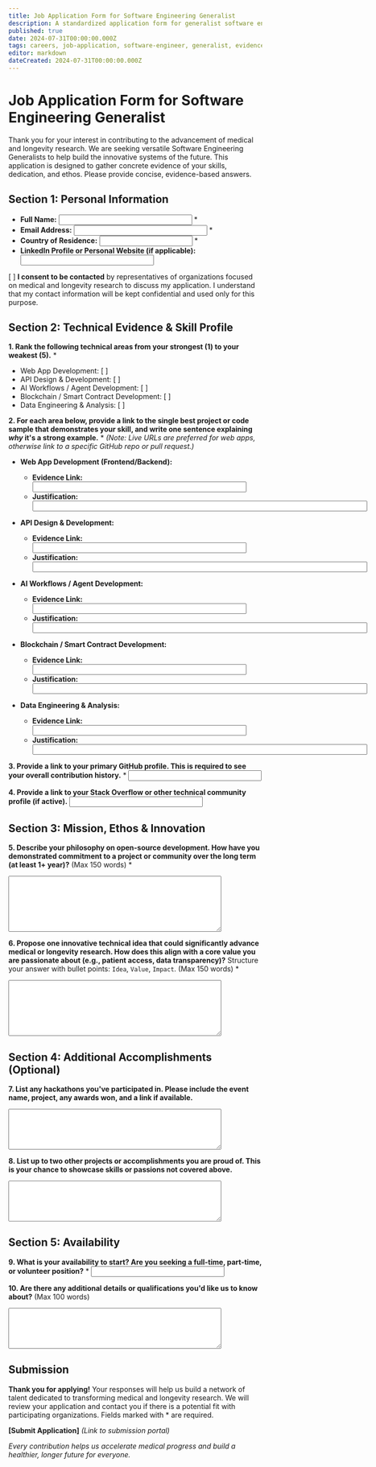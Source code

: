 ```yaml
---
title: Job Application Form for Software Engineering Generalist
description: A standardized application form for generalist software engineering roles, designed to gather high-fidelity, evidence-based signals for predicting job performance.
published: true
date: 2024-07-31T00:00:00.000Z
tags: careers, job-application, software-engineer, generalist, evidence-based-hiring
editor: markdown
dateCreated: 2024-07-31T00:00:00.000Z
---
```


# Job Application Form for Software Engineering Generalist

Thank you for your interest in contributing to the advancement of medical and longevity research. We are seeking versatile Software Engineering Generalists to help build the innovative systems of the future. This application is designed to gather concrete evidence of your skills, dedication, and ethos. Please provide concise, evidence-based answers.

## Section 1: Personal Information

- **Full Name:** <input type="text" size="30"> *
- **Email Address:** <input type="text" size="30"> *
- **Country of Residence:** <input type="text" size="20"> *
- **LinkedIn Profile or Personal Website (if applicable):** <input type="text" size="30">

[ ] **I consent to be contacted** by representatives of organizations focused on medical and longevity research to discuss my application. I understand that my contact information will be kept confidential and used only for this purpose.

## Section 2: Technical Evidence & Skill Profile

**1. Rank the following technical areas from your strongest (1) to your weakest (5).** *
- Web App Development: [  ]
- API Design & Development: [  ]
- AI Workflows / Agent Development: [  ]
- Blockchain / Smart Contract Development: [  ]
- Data Engineering & Analysis: [  ]

**2. For each area below, provide a link to the single best project or code sample that demonstrates your skill, and write one sentence explaining *why* it's a strong example.** *
*(Note: Live URLs are preferred for web apps, otherwise link to a specific GitHub repo or pull request.)*

- **Web App Development (Frontend/Backend):**
  - **Evidence Link:** <input type="text" size="50">
  - **Justification:** <input type="text" size="80">

- **API Design & Development:**
  - **Evidence Link:** <input type="text" size="50">
  - **Justification:** <input type="text" size="80">

- **AI Workflows / Agent Development:**
  - **Evidence Link:** <input type="text" size="50">
  - **Justification:** <input type="text" size="80">

- **Blockchain / Smart Contract Development:**
  - **Evidence Link:** <input type="text" size="50">
  - **Justification:** <input type="text" size="80">

- **Data Engineering & Analysis:**
  - **Evidence Link:** <input type="text" size="50">
  - **Justification:** <input type="text" size="80">

**3. Provide a link to your primary GitHub profile. This is required to see your overall contribution history.** *
<input type="text" size="30">

**4. Provide a link to your Stack Overflow or other technical community profile (if active).**
<input type="text" size="30">

## Section 3: Mission, Ethos & Innovation

**5. Describe your philosophy on open-source development. How have you demonstrated commitment to a project or community over the long term (at least 1+ year)?** (Max 150 words) *
<textarea rows="7" cols="50"></textarea>

**6. Propose one innovative technical idea that could significantly advance medical or longevity research. How does this align with a core value you are passionate about (e.g., patient access, data transparency)?** Structure your answer with bullet points: `Idea`, `Value`, `Impact`. (Max 150 words) *
<textarea rows="7" cols="50"></textarea>

## Section 4: Additional Accomplishments (Optional)

**7. List any hackathons you've participated in. Please include the event name, project, any awards won, and a link if available.**
<textarea rows="5" cols="50"></textarea>

**8. List up to two other projects or accomplishments you are proud of. This is your chance to showcase skills or passions not covered above.**
<textarea rows="5" cols="50"></textarea>

## Section 5: Availability

**9. What is your availability to start? Are you seeking a full-time, part-time, or volunteer position?** *
<input type="text" size="30">

**10. Are there any additional details or qualifications you'd like us to know about?** (Max 100 words)
<textarea rows="5" cols="50"></textarea>

## Submission

**Thank you for applying!** Your responses will help us build a network of talent dedicated to transforming medical and longevity research. We will review your application and contact you if there is a potential fit with participating organizations. Fields marked with * are required.

**[Submit Application]** *(Link to submission portal)*

*Every contribution helps us accelerate medical progress and build a healthier, longer future for everyone.* 